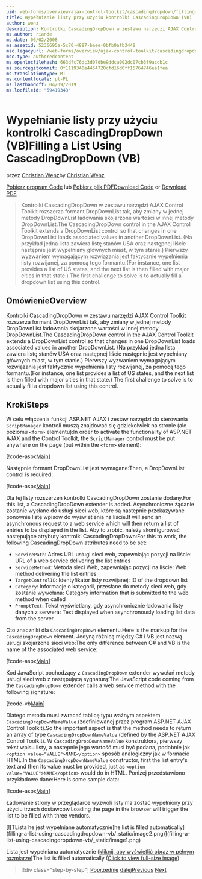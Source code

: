 ```yaml
---
uid: web-forms/overview/ajax-control-toolkit/cascadingdropdown/filling-a-list-using-cascadingdropdown-vb
title: Wypełnianie listy przy użyciu kontrolki CascadingDropDown (VB) | Dokumentacja firmy Microsoft
author: wenz
description: Kontrolki CascadingDropDown w zestawu narzędzi AJAX Control Toolkit rozszerza formant DropDownList, tak aby zmiany w jednej metody DropDownList ładowania skojarzone wartości w anoth...
ms.author: riande
ms.date: 06/02/2008
ms.assetid: 5236695e-5c70-4887-baee-0bfb0afb3448
msc.legacyurl: /web-forms/overview/ajax-control-toolkit/cascadingdropdown/filling-a-list-using-cascadingdropdown-vb
msc.type: authoredcontent
ms.openlocfilehash: 663dfc76dc3d07dbe9ddca002dc07cb3f9acdb1c
ms.sourcegitcommit: 0f1119340e4464720cfd16d0ff15764746ea1fea
ms.translationtype: MT
ms.contentlocale: pl-PL
ms.lasthandoff: 04/09/2019
ms.locfileid: "59419343"
---
```

# <a name="filling-a-list-using-cascadingdropdown-vb"></a><span data-ttu-id="815e7-103">Wypełnianie listy przy użyciu kontrolki CascadingDropDown (VB)</span><span class="sxs-lookup"><span data-stu-id="815e7-103">Filling a List Using CascadingDropDown (VB)</span></span>

<span data-ttu-id="815e7-104">przez [Christian Wenz](https://github.com/wenz)</span><span class="sxs-lookup"><span data-stu-id="815e7-104">by [Christian Wenz](https://github.com/wenz)</span></span>

<span data-ttu-id="815e7-105">[Pobierz program Code](http://download.microsoft.com/download/9/0/7/907760b1-2c60-4f81-aeb6-ca416a573b0d/cascadingdropdown0.vb.zip) lub [Pobierz plik PDF](http://download.microsoft.com/download/2/d/c/2dc10e34-6983-41d4-9c08-f78f5387d32b/cascadingdropdown0VB.pdf)</span><span class="sxs-lookup"><span data-stu-id="815e7-105">[Download Code](http://download.microsoft.com/download/9/0/7/907760b1-2c60-4f81-aeb6-ca416a573b0d/cascadingdropdown0.vb.zip) or [Download PDF](http://download.microsoft.com/download/2/d/c/2dc10e34-6983-41d4-9c08-f78f5387d32b/cascadingdropdown0VB.pdf)</span></span>

> <span data-ttu-id="815e7-106">Kontrolki CascadingDropDown w zestawu narzędzi AJAX Control Toolkit rozszerza formant DropDownList tak, aby zmiany w jednej metody DropDownList ładowania skojarzone wartości w innej metody DropDownList.</span><span class="sxs-lookup"><span data-stu-id="815e7-106">The CascadingDropDown control in the AJAX Control Toolkit extends a DropDownList control so that changes in one DropDownList loads associated values in another DropDownList.</span></span> <span data-ttu-id="815e7-107">(Na przykład jedna lista zawiera listę stanów USA oraz następnej liście następnie jest wypełniany głównych miast, w tym stanie.) Pierwszy wyzwaniem wymagającym rozwiązania jest faktycznie wypełnienia listy rozwijanej, za pomocą tego formantu.</span><span class="sxs-lookup"><span data-stu-id="815e7-107">(For instance, one list provides a list of US states, and the next list is then filled with major cities in that state.) The first challenge to solve is to actually fill a dropdown list using this control.</span></span>


## <a name="overview"></a><span data-ttu-id="815e7-108">Omówienie</span><span class="sxs-lookup"><span data-stu-id="815e7-108">Overview</span></span>

<span data-ttu-id="815e7-109">Kontrolki CascadingDropDown w zestawu narzędzi AJAX Control Toolkit rozszerza formant DropDownList tak, aby zmiany w jednej metody DropDownList ładowania skojarzone wartości w innej metody DropDownList.</span><span class="sxs-lookup"><span data-stu-id="815e7-109">The CascadingDropDown control in the AJAX Control Toolkit extends a DropDownList control so that changes in one DropDownList loads associated values in another DropDownList.</span></span> <span data-ttu-id="815e7-110">(Na przykład jedna lista zawiera listę stanów USA oraz następnej liście następnie jest wypełniany głównych miast, w tym stanie.) Pierwszy wyzwaniem wymagającym rozwiązania jest faktycznie wypełnienia listy rozwijanej, za pomocą tego formantu.</span><span class="sxs-lookup"><span data-stu-id="815e7-110">(For instance, one list provides a list of US states, and the next list is then filled with major cities in that state.) The first challenge to solve is to actually fill a dropdown list using this control.</span></span>

## <a name="steps"></a><span data-ttu-id="815e7-111">Kroki</span><span class="sxs-lookup"><span data-stu-id="815e7-111">Steps</span></span>

<span data-ttu-id="815e7-112">W celu włączenia funkcji ASP.NET AJAX i zestaw narzędzi do sterowania `ScriptManager` kontroli muszą znajdować się gdziekolwiek na stronie (ale poziomu `<form>` elementu):</span><span class="sxs-lookup"><span data-stu-id="815e7-112">In order to activate the functionality of ASP.NET AJAX and the Control Toolkit, the `ScriptManager` control must be put anywhere on the page (but within the `<form>` element):</span></span>

[!code-aspx[Main](filling-a-list-using-cascadingdropdown-vb/samples/sample1.aspx)]

<span data-ttu-id="815e7-113">Następnie formant DropDownList jest wymagane:</span><span class="sxs-lookup"><span data-stu-id="815e7-113">Then, a DropDownList control is required:</span></span>

[!code-aspx[Main](filling-a-list-using-cascadingdropdown-vb/samples/sample2.aspx)]

<span data-ttu-id="815e7-114">Dla tej listy rozszerzeń kontrolki CascadingDropDown zostanie dodany.</span><span class="sxs-lookup"><span data-stu-id="815e7-114">For this list, a CascadingDropDown extender is added.</span></span> <span data-ttu-id="815e7-115">Asynchroniczne żądanie zostanie wysłane do usługi sieci web, które są następnie przekazywane ponownie listę wpisów do wyświetlenia na liście.</span><span class="sxs-lookup"><span data-stu-id="815e7-115">It will send an asynchronous request to a web service which will then return a list of entries to be displayed in the list.</span></span> <span data-ttu-id="815e7-116">Aby to zrobić, należy skonfigurować następujące atrybuty kontrolki CascadingDropDown:</span><span class="sxs-lookup"><span data-stu-id="815e7-116">For this to work, the following CascadingDropDown attributes need to be set:</span></span>

- `ServicePath`<span data-ttu-id="815e7-117">: Adres URL usługi sieci web, zapewniając pozycji na liście</span><span class="sxs-lookup"><span data-stu-id="815e7-117">: URL of a web service delivering the list entries</span></span>
- `ServiceMethod`<span data-ttu-id="815e7-118">: Metoda sieci Web, zapewniając pozycji na liście</span><span class="sxs-lookup"><span data-stu-id="815e7-118">: Web method delivering the list entries</span></span>
- `TargetControlID`<span data-ttu-id="815e7-119">: Identyfikator listy rozwijanej</span><span class="sxs-lookup"><span data-stu-id="815e7-119">: ID of the dropdown list</span></span>
- `Category`<span data-ttu-id="815e7-120">: Informacje o kategorii, przesłane do metody sieci web, gdy zostanie wywołana</span><span class="sxs-lookup"><span data-stu-id="815e7-120">: Category information that is submitted to the web method when called</span></span>
- `PromptText`<span data-ttu-id="815e7-121">: Tekst wyświetlany, gdy asynchronicznie ładowania listy danych z serwera</span><span class="sxs-lookup"><span data-stu-id="815e7-121">: Text displayed when asynchronously loading list data from the server</span></span>

<span data-ttu-id="815e7-122">Oto znaczniki dla `CascadingDropDown` elementu.</span><span class="sxs-lookup"><span data-stu-id="815e7-122">Here is the markup for the `CascadingDropDown` element.</span></span> <span data-ttu-id="815e7-123">Jedyną różnicą między C# i VB jest nazwą usługi skojarzone sieci web:</span><span class="sxs-lookup"><span data-stu-id="815e7-123">The only difference between C# and VB is the name of the associated web service:</span></span>

[!code-aspx[Main](filling-a-list-using-cascadingdropdown-vb/samples/sample3.aspx)]

<span data-ttu-id="815e7-124">Kod JavaScript pochodzący z `CascadingDropDown` extender wywołań metody usługi sieci web z następującą sygnaturą:</span><span class="sxs-lookup"><span data-stu-id="815e7-124">The JavaScript code coming from the `CascadingDropDown` extender calls a web service method with the following signature:</span></span>

[!code-vb[Main](filling-a-list-using-cascadingdropdown-vb/samples/sample4.vb)]

<span data-ttu-id="815e7-125">Dlatego metoda musi zwracać tablicę typu ważnym aspektem `CascadingDropDownNameValue` (zdefiniowanej przez program ASP.NET AJAX Control Toolkit).</span><span class="sxs-lookup"><span data-stu-id="815e7-125">So the important aspect is that the method needs to return an array of type `CascadingDropDownNameValue` (defined by the ASP.NET AJAX Control Toolkit).</span></span> <span data-ttu-id="815e7-126">W `CascadingDropDownNameValue` konstruktora, pierwszy tekst wpisu listy, a następnie jego wartość musi być podana, podobnie jak `<option value="VALUE">NAME</option>` sposób analogiczny jak w formacie HTML.</span><span class="sxs-lookup"><span data-stu-id="815e7-126">In the `CascadingDropDownNameValue` constructor, first the list entry's text and then its value must be provided, just as `<option value="VALUE">NAME</option>` would do in HTML.</span></span> <span data-ttu-id="815e7-127">Poniżej przedstawiono przykładowe dane:</span><span class="sxs-lookup"><span data-stu-id="815e7-127">Here is some sample data:</span></span>

[!code-aspx[Main](filling-a-list-using-cascadingdropdown-vb/samples/sample5.aspx)]

<span data-ttu-id="815e7-128">Ładowanie strony w przeglądarce wyzwoli listy ma zostać wypełniony przy użyciu trzech dostawców.</span><span class="sxs-lookup"><span data-stu-id="815e7-128">Loading the page in the browser will trigger the list to be filled with three vendors.</span></span>


[![T<span data-ttu-id="815e7-129">Lista he jest wypełniane automatycznie]</span><span class="sxs-lookup"><span data-stu-id="815e7-129">he list is filled automatically]</span></span>(filling-a-list-using-cascadingdropdown-vb/_static/image2.png)](filling-a-list-using-cascadingdropdown-vb/_static/image1.png)

<span data-ttu-id="815e7-130">Lista jest wypełniana automatycznie ([kliknij, aby wyświetlić obraz w pełnym rozmiarze](filling-a-list-using-cascadingdropdown-vb/_static/image3.png))</span><span class="sxs-lookup"><span data-stu-id="815e7-130">The list is filled automatically ([Click to view full-size image](filling-a-list-using-cascadingdropdown-vb/_static/image3.png))</span></span>

> [!div class="step-by-step"]
> <span data-ttu-id="815e7-131">[Poprzednie](using-auto-postback-with-cascadingdropdown-cs.md)
> [dalej](using-cascadingdropdown-with-a-database-vb.md)</span><span class="sxs-lookup"><span data-stu-id="815e7-131">[Previous](using-auto-postback-with-cascadingdropdown-cs.md)
[Next](using-cascadingdropdown-with-a-database-vb.md)</span></span>
